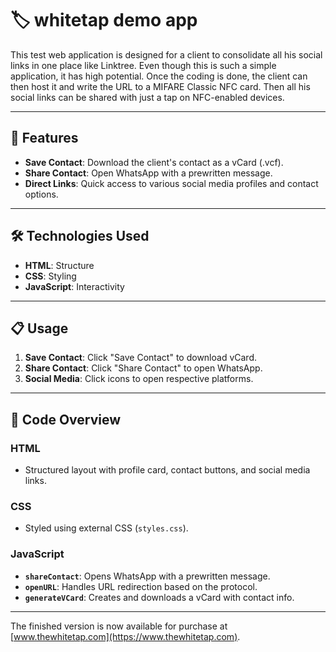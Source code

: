 # 🏷️ whitetap demo app

This test web application is designed for a client to consolidate all his social links in one place like Linktree. Even though this is such a simple application, it has high potential. Once the coding is done, the client can then host it and write the URL to a MIFARE Classic NFC card. Then all his social links can be shared with just a tap on NFC-enabled devices.

---

## 🌟 Features

- **Save Contact**: Download the client's contact as a vCard (.vcf).
- **Share Contact**: Open WhatsApp with a prewritten message.
- **Direct Links**: Quick access to various social media profiles and contact options.

---

## 🛠️ Technologies Used

- **HTML**: Structure
- **CSS**: Styling
- **JavaScript**: Interactivity

---

## 📋 Usage

1. **Save Contact**: Click "Save Contact" to download vCard.
2. **Share Contact**: Click "Share Contact" to open WhatsApp.
3. **Social Media**: Click icons to open respective platforms.

---

## 🧩 Code Overview

### HTML

- Structured layout with profile card, contact buttons, and social media links.

### CSS

- Styled using external CSS (`styles.css`).

### JavaScript

- **`shareContact`**: Opens WhatsApp with a prewritten message.
- **`openURL`**: Handles URL redirection based on the protocol.
- **`generateVCard`**: Creates and downloads a vCard with contact info.

---

The finished version is now available for purchase at [www.thewhitetap.com](https://www.thewhitetap.com).
